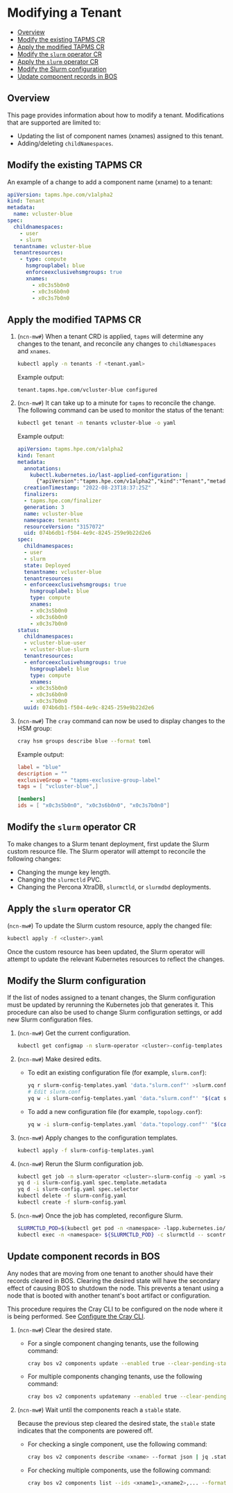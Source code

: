 # Modifying a Tenant

- [Overview](#overview)
- [Modify the existing TAPMS CR](#modify-the-existing-tapms-cr)
- [Apply the modified TAPMS CR](#apply-the-modified-tapms-cr)
- [Modify the `slurm` operator CR](#modify-the-slurm-operator-cr)
- [Apply the `slurm` operator CR](#apply-the-slurm-operator-cr)
- [Modify the Slurm configuration](#modify-the-slurm-configuration)
- [Update component records in BOS](#update-component-records-in-bos)

## Overview

This page provides information about how to modify a tenant. Modifications that are supported are limited to:

- Updating the list of component names (xnames) assigned to this tenant.
- Adding/deleting `childNamespaces`.

## Modify the existing TAPMS CR

An example of a change to add a component name (xname) to a tenant:

```yaml
apiVersion: tapms.hpe.com/v1alpha2
kind: Tenant
metadata:
  name: vcluster-blue
spec:
  childnamespaces:
    - user
    - slurm
  tenantname: vcluster-blue
  tenantresources:
    - type: compute
      hsmgrouplabel: blue
      enforceexclusivehsmgroups: true
      xnames:
        - x0c3s5b0n0
        - x0c3s6b0n0
        - x0c3s7b0n0
```

## Apply the modified TAPMS CR

1. (`ncn-mw#`) When a tenant CRD is applied, `tapms` will determine any changes to the tenant, and reconcile any changes to `childNamespaces` and `xnames`.

    ```bash
    kubectl apply -n tenants -f <tenant.yaml>
    ```

    Example output:

    ```text
    tenant.tapms.hpe.com/vcluster-blue configured
    ```

1. (`ncn-mw#`) It can take up to a minute for `tapms` to reconcile the change. The following command can be used to monitor the status of the tenant:

    ```bash
    kubectl get tenant -n tenants vcluster-blue -o yaml
    ```

    Example output:

    ```yaml
    apiVersion: tapms.hpe.com/v1alpha2
    kind: Tenant
    metadata:
      annotations:
        kubectl.kubernetes.io/last-applied-configuration: |
          {"apiVersion":"tapms.hpe.com/v1alpha2","kind":"Tenant","metadata":{"annotations":{},"name":"vcluster-blue","namespace":"tenants"},"spec":{"childnamespaces":["user","slurm"],"tenantname":"vcluster-blue","tenantresources":[{"enforceexclusivehsmgroups":true,"hsmgrouplabel":"blue","type":"compute","xnames":["x0c3s5b0n0","x0c3s6b0n0"]}]}}
      creationTimestamp: "2022-08-23T18:37:25Z"
      finalizers:
      - tapms.hpe.com/finalizer
      generation: 3
      name: vcluster-blue
      namespace: tenants
      resourceVersion: "3157072"
      uid: 074b6db1-f504-4e9c-8245-259e9b22d2e6
    spec:
      childnamespaces:
      - user
      - slurm
      state: Deployed
      tenantname: vcluster-blue
      tenantresources:
      - enforceexclusivehsmgroups: true
        hsmgrouplabel: blue
        type: compute
        xnames:
        - x0c3s5b0n0
        - x0c3s6b0n0
        - x0c3s7b0n0
    status:
      childnamespaces:
      - vcluster-blue-user
      - vcluster-blue-slurm
      tenantresources:
      - enforceexclusivehsmgroups: true
        hsmgrouplabel: blue
        type: compute
        xnames:
        - x0c3s5b0n0
        - x0c3s6b0n0
        - x0c3s7b0n0
      uuid: 074b6db1-f504-4e9c-8245-259e9b22d2e6
    ```

1. (`ncn-mw#`) The `cray` command can now be used to display changes to the HSM group:

    ```bash
    cray hsm groups describe blue --format toml
    ```

    Example output:

    ```toml
    label = "blue"
    description = ""
    exclusiveGroup = "tapms-exclusive-group-label"
    tags = [ "vcluster-blue",]

    [members]
    ids = [ "x0c3s5b0n0", "x0c3s6b0n0", "x0c3s7b0n0"]
    ```

## Modify the `slurm` operator CR

To make changes to a Slurm tenant deployment, first update the Slurm custom resource file. The Slurm operator will attempt to reconcile the following changes:

- Changing the munge key length.
- Changing the `slurmctld` PVC.
- Changing the Percona XtraDB, `slurmctld`, or `slurmdbd` deployments.

## Apply the `slurm` operator CR

(`ncn-mw#`) To update the Slurm custom resource, apply the changed file:

```bash
kubectl apply -f <cluster>.yaml
```

Once the custom resource has been updated, the Slurm operator will attempt to update the relevant Kubernetes resources to reflect the changes.

## Modify the Slurm configuration

If the list of nodes assigned to a tenant changes, the Slurm configuration must be updated by rerunning the Kubernetes job that generates it. This
procedure can also be used to change Slurm configuration settings, or add new Slurm configuration files.

1. (`ncn-mw#`) Get the current configuration.

    ```sh
    kubectl get configmap -n slurm-operator <cluster>-config-templates -o yaml >slurm-config-templates.yaml
    ```

1. (`ncn-mw#`) Make desired edits.

    - To edit an existing configuration file (for example, `slurm.conf`):

        ```bash
        yq r slurm-config-templates.yaml 'data."slurm.conf"' >slurm.conf
        # Edit slurm.conf
        yq w -i slurm-config-templates.yaml 'data."slurm.conf"' "$(cat slurm.conf)"
        ```

    - To add a new configuration file (for example, `topology.conf`):

        ```bash
        yq w -i slurm-config-templates.yaml 'data."topology.conf"' "$(cat topology.conf)"
        ```

1. (`ncn-mw#`) Apply changes to the configuration templates.

    ```bash
    kubectl apply -f slurm-config-templates.yaml
    ```

1. (`ncn-mw#`) Rerun the Slurm configuration job.

    ```bash
    kubectl get job -n slurm-operator <cluster>-slurm-config -o yaml >slurm-config.yaml
    yq d -i slurm-config.yaml spec.template.metadata
    yq d -i slurm-config.yaml spec.selector
    kubectl delete -f slurm-config.yaml
    kubectl create -f slurm-config.yaml
    ```

1. (`ncn-mw#`) Once the job has completed, reconfigure Slurm.

    ```bash
    SLURMCTLD_POD=$(kubectl get pod -n <namespace> -lapp.kubernetes.io/name=slurmctld -o jsonpath='{.items[0].metadata.name}')
    kubectl exec -n <namespace> ${SLURMCTLD_POD} -c slurmctld -- scontrol reconfigure
    ```

## Update component records in BOS

Any nodes that are moving from one tenant to another should have their records cleared in BOS.
Clearing the desired state will have the secondary effect of causing BOS to shutdown the node.
This prevents a tenant using a node that is booted with another tenant's boot artifact or configuration.

This procedure requires the Cray CLI to be configured on the node where it is being performed.
See [Configure the Cray CLI](../configure_cray_cli.md).

1. (`ncn-mw#`) Clear the desired state.

    - For a single component changing tenants, use the following command:

        ```bash
        cray bos v2 components update --enabled true --clear-pending-state <xname> 
        ```

    - For multiple components changing tenants, use the following command:

        ```bash
        cray bos v2 components updatemany --enabled true --clear-pending-state --filter-ids <xname1>,<xname2>,...
        ```

1. (`ncn-mw#`) Wait until the components reach a `stable` state.

    Because the previous step cleared the desired state, the `stable` state indicates that the components are powered off.

    - For checking a single component, use the following command:

        ```bash
        cray bos v2 components describe <xname> --format json | jq .status.status
        ```

    - For checking multiple components, use the following command:

        ```bash
        cray bos v2 components list --ids <xname1>,<xname2>,... --format json | jq '.[] | .status.status'
        ```
